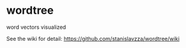 # wordtree
word vectors visualized

See the wiki for detail: https://github.com/stanislavzza/wordtree/wiki
